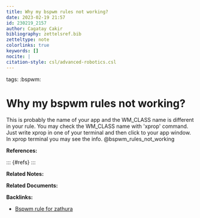 ```yaml
---
title: Why my bspwm rules not working?
date: 2023-02-19 21:57
id: 230219_2157
author: Cagatay Cakir
bibliography: zettelsref.bib
zetteltype: note
colorlinks: true
keywords: []
nocite: |
citation-style: csl/advanced-robotics.csl
---
```

tags: :bspwm:

# Why my bspwm rules not working? 

This is probably the name of your app and the WM_CLASS name is different in your
rule. You may check the WM_CLASS name with 'xprop' command. Just write xprop in
one of your terminal and then click to your app window. In xprop terminal you
may see the info. @bspwm_rules_not_working


**References:**

::: {#refs}
:::

**Related Notes:**


**Related Documents:**


**Backlinks:**

- [Bspwm rule for zathura](230219_2118.md)
